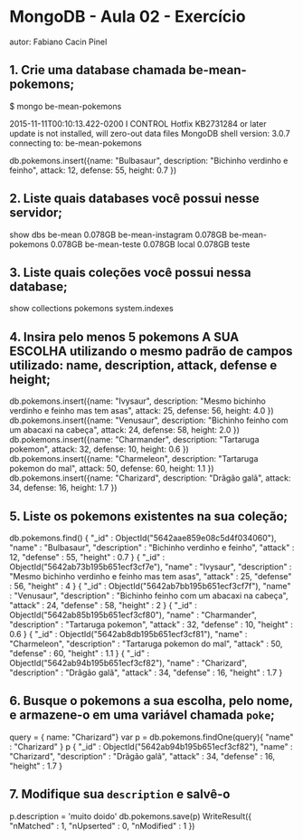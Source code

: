 # MongoDB - Aula 02 - Exercício
autor: Fabiano Cacin Pinel

## 1. Crie uma database chamada be-mean-pokemons;

$ mongo be-mean-pokemons

2015-11-11T00:10:13.422-0200 I CONTROL  Hotfix KB2731284 or later update is not installed, will zero-out data files
MongoDB shell version: 3.0.7
connecting to: be-mean-pokemons

db.pokemons.insert({name: "Bulbasaur", description: "Bichinho verdinho e feinho", attack: 12, defense: 55, height: 0.7 })

## 2. Liste quais databases você possui nesse servidor;

show dbs
be-mean            0.078GB
be-mean-instagram  0.078GB
be-mean-pokemons   0.078GB
be-mean-teste      0.078GB
local              0.078GB
teste      

## 3. Liste quais coleções você possui nessa database;

show collections
pokemons
system.indexes

## 4. Insira pelo menos 5 pokemons A SUA ESCOLHA utilizando o mesmo padrão de campos utilizado: name, description, attack, defense e height;
db.pokemons.insert({name: "Ivysaur", description: "Mesmo bichinho verdinho e feinho mas tem asas", attack: 25, defense: 56, height: 4.0 })
db.pokemons.insert({name: "Venusaur", description: "Bichinho feinho com um abacaxi na cabeça", attack: 24, defense: 58, height: 2.0 })
db.pokemons.insert({name: "Charmander", description: "Tartaruga pokemon", attack: 32, defense: 10, height: 0.6 })
db.pokemons.insert({name: "Charmeleon", description: "Tartaruga pokemon do mal", attack: 50, defense: 60, height: 1.1 })
db.pokemons.insert({name: "Charizard", description: "Drãgão galã", attack: 34, defense: 16, height: 1.7 })

## 5. Liste os pokemons existentes na sua coleção;

db.pokemons.find()
{ "_id" : ObjectId("5642aae859e08c5d4f034060"), "name" : "Bulbasaur", "description" : "Bichinho verdinho e feinho", "attack" : 12, "defense" : 55, "height" : 0.7 }
{ "_id" : ObjectId("5642ab73b195b651ecf3cf7e"), "name" : "Ivysaur", "description" : "Mesmo bichinho verdinho e feinho mas tem asas", "attack" : 25, "defense" : 56, "height" : 4 }
{ "_id" : ObjectId("5642ab7bb195b651ecf3cf7f"), "name" : "Venusaur", "description" : "Bichinho feinho com um abacaxi na cabeça", "attack" : 24, "defense" : 58, "height" : 2 }
{ "_id" : ObjectId("5642ab85b195b651ecf3cf80"), "name" : "Charmander", "description" : "Tartaruga pokemon", "attack" : 32, "defense" : 10, "height" : 0.6 }
{ "_id" : ObjectId("5642ab8db195b651ecf3cf81"), "name" : "Charmeleon", "description" : "Tartaruga pokemon do mal", "attack" : 50, "defense" : 60, "height" : 1.1 }
{ "_id" : ObjectId("5642ab94b195b651ecf3cf82"), "name" : "Charizard", "description" : "Drãgão galã", "attack" : 34, "defense" : 16, "height" : 1.7 }


## 6. Busque o pokemons a sua escolha, pelo nome, e armazene-o em uma variável chamada `poke`;

query = { name: "Charizard"}
var p = db.pokemons.findOne(query){ "name" : "Charizard" }
p
{
        "_id" : ObjectId("5642ab94b195b651ecf3cf82"),
        "name" : "Charizard",
        "description" : "Drãgão galã",
        "attack" : 34,
        "defense" : 16,
        "height" : 1.7
}

## 7. Modifique sua `description` e salvê-o

p.description = 'muito doido'
db.pokemons.save(p)
WriteResult({ "nMatched" : 1, "nUpserted" : 0, "nModified" : 1 })
